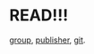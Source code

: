 # READ!!!
[group](https://licence.roblox.gs/group-licence),
[publisher](https://licence.roblox.gs/publisher-licence),
[git](https://licence.roblox.gs/git-licence).
